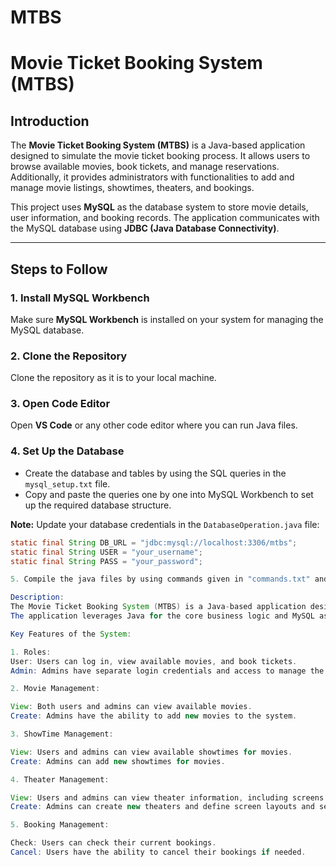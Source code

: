 # MTBS
# Movie Ticket Booking System (MTBS)

## Introduction

The **Movie Ticket Booking System (MTBS)** is a Java-based application designed to simulate the movie ticket booking process. It allows users to browse available movies, book tickets, and manage reservations. Additionally, it provides administrators with functionalities to add and manage movie listings, showtimes, theaters, and bookings.

This project uses **MySQL** as the database system to store movie details, user information, and booking records. The application communicates with the MySQL database using **JDBC (Java Database Connectivity)**.

---

## Steps to Follow

### 1. Install MySQL Workbench
Make sure **MySQL Workbench** is installed on your system for managing the MySQL database.

### 2. Clone the Repository
Clone the repository as it is to your local machine.

### 3. Open Code Editor
Open **VS Code** or any other code editor where you can run Java files.

### 4. Set Up the Database
- Create the database and tables by using the SQL queries in the `mysql_setup.txt` file. 
- Copy and paste the queries one by one into MySQL Workbench to set up the required database structure.

**Note:** Update your database credentials in the `DatabaseOperation.java` file:
```java
static final String DB_URL = "jdbc:mysql://localhost:3306/mtbs";
static final String USER = "your_username";
static final String PASS = "your_password";

5. Compile the java files by using commands given in "commands.txt" and Run the Code.

Description:
The Movie Ticket Booking System (MTBS) is a Java-based application designed to facilitate the booking of movie tickets. This system is created to simulate a real-world movie ticket booking experience, allowing users to browse movies, book tickets, and manage their reservations, while also providing a platform for administrators to add or manage movie listings.
The application leverages Java for the core business logic and MySQL as the database to store movie details, user information, and booking records. To connect the application to the database, we use JDBC (Java Database Connectivity), which enables seamless communication between the Java application and MySQL.

Key Features of the System:

1. Roles:
User: Users can log in, view available movies, and book tickets.
Admin: Admins have separate login credentials and access to manage the movie database, showtimes, theaters, and bookings.

2. Movie Management:

View: Both users and admins can view available movies.
Create: Admins have the ability to add new movies to the system.

3. ShowTime Management:

View: Users and admins can view available showtimes for movies.
Create: Admins can add new showtimes for movies.

4. Theater Management:

View: Users and admins can view theater information, including screens and available seats.
Create: Admins can create new theaters and define screen layouts and seat arrangements.

5. Booking Management:

Check: Users can check their current bookings.
Cancel: Users have the ability to cancel their bookings if needed.
